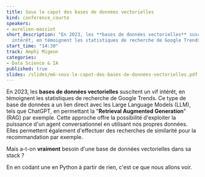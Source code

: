 ```yaml
---
title: Sous le capot des bases de données vectorielles
kind: conference_courte
speakers:
- aurelien-massiot
short_description: "En 2023, les **bases de données vectorielles** suscitent un vif
  intérêt, en témoignent les statistiques de recherche de Google Trends. [...]  En en codant une en Python à partir de rien, c'est ce que nous allons voir."
start_time: "14:30"
track: Amphi Migeon
categories:
- Data Science & IA
published: true
slides: /slides/m6-sous-le-capot-des-bases-de-donnees-vectorielles.pdf
---
```


En 2023, les **bases de données vectorielles** suscitent un vif intérêt, en témoignent les statistiques de recherche de Google Trends. Ce type de base de données a un lien direct avec les Large Language Models (LLM), tels que ChatGPT, en permettant la "**Retrieval Augmented Generation**" (RAG) par exemple. Cette approche offre la possibilité d'exploiter la puissance d'un agent conversationnel en utilisant nos propres données. Elles permettent également d'effectuer des recherches de similarité pour la recommandation par exemple.

Mais a-t-on **vraiment** besoin d'une base de données vectorielles dans sa stack ?

En en codant une en Python à partir de rien, c'est ce que nous allons voir.
